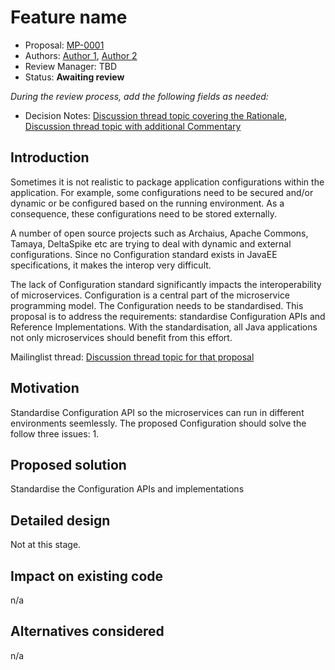 # Feature name

* Proposal: [MP-0001](0001-config.md)
* Authors: [Author 1](https://github.com/Emily-Jiang), [Author 2](https://github.com/<yourname>)
* Review Manager: TBD
* Status: **Awaiting review**

*During the review process, add the following fields as needed:*

* Decision Notes: [Discussion thread topic covering the  Rationale](https://groups.google.com/forum/#!topic/microprofile/JRJXHqXpHZA), [Discussion thread topic with additional Commentary](https://groups.google.com/forum/#!forum/microprofile)

## Introduction

Sometimes it is not realistic to package application configurations within the application. For example, some configurations need to be secured and/or dynamic or be configured based on the running environment. As a consequence, these configurations need to be stored externally. 

A number of open source projects such as Archaius, Apache Commons, Tamaya, DeltaSpike etc are 
trying to deal with dynamic and external configurations. Since no Configuration standard exists in JavaEE specifications, it makes the interop very difficult. 

The lack of Configuration standard significantly impacts the interoperability of microservices. Configuration is a central part of the microservice programming model. The Configuration needs to be standardised. This proposal is to address the requirements: standardise Configuration APIs and Reference Implementations. With the standardisation, all Java applications not only microservices should benefit from this effort.



Mailinglist thread: [Discussion thread topic for that proposal](https://groups.google.com/forum/#!topic/microprofile/JRJXHqXpHZA)

## Motivation

Standardise Configuration API so the microservices can run in different environments seemlessly. The proposed Configuration should solve the follow three issues:
1. 

## Proposed solution

Standardise the Configuration APIs and implementations

## Detailed design

Not at this stage.

## Impact on existing code

n/a

## Alternatives considered

n/a